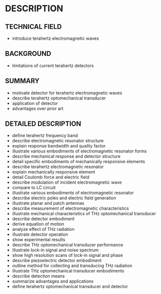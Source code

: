 # DESCRIPTION

## TECHNICAL FIELD

- introduce terahertz electromagnetic waves

## BACKGROUND

- limitations of current terahertz detectors

## SUMMARY

- motivate detector for terahertz electromagnetic waves
- describe terahertz optomechanical transducer
- application of detector
- advantages over prior art

## DETAILED DESCRIPTION

- define terahertz frequency band
- describe electromagnetic resonator structure
- explain response bandwidth and quality factor
- illustrate various embodiments of electromagnetic resonator forms
- describe mechanical response and detector structure
- detail specific embodiments of mechanically responsive elements
- describe terahertz electromagnetic resonator
- explain mechanically responsive element
- detail Coulomb force and electric field
- describe modulation of incident electromagnetic wave
- compare to LC circuit
- illustrate various embodiments of electromagnetic resonator
- describe electric poles and electric field generation
- illustrate planar and patch antennas
- describe measurement of electromagnetic characteristics
- illustrate mechanical characteristics of THz optomechanical transducer
- describe detector embodiment
- derive equation of motion
- analyze effect of THz radiation
- illustrate detector operation
- show experimental results
- describe THz optomechanical transducer performance
- illustrate lock-in signal and noise spectrum
- show high resolution scans of lock-in signal and phase
- describe piezoelectric detector embodiment
- outline method for collecting and transducing THz radiation
- illustrate THz optomechanical transducer embodiments
- describe detection means
- summarize advantages and applications
- define terahertz optomechanical transducer and detector

